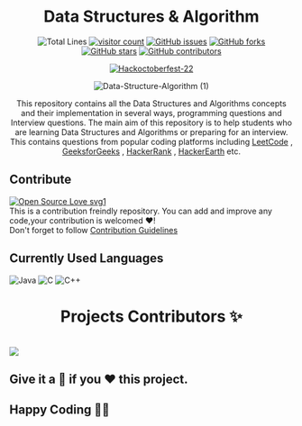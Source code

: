 <div align="center">
<h1> Data Structures & Algorithm </h1>
 
 <img src="https://img.shields.io/tokei/lines/github/aritra-tech/Data-Structure-Algorithm" alt="Total Lines"/>
<a href="https://github.com/aritra-tech/Data-Structure-Algorithm"><img src="https://visitor-badge.laobi.icu/badge?page_id=aritra-tech/Data-Structure-Algorithm" alt="visitor count"/></a>
<a href="https://github.com/aritra-tech/Data-Structure-Algorithm/issues"><img alt="GitHub issues" src="https://img.shields.io/github/issues/aritra-tech/Data-Structure-Algorithm"></a>
 <a href="https://github.com/aritra-tech/Data-Structure-Algorithm/network"><img alt="GitHub forks" src="https://img.shields.io/github/forks/aritra-tech/Data-Structure-Algorithm"></a>
<a href="https://github.com/aritra-tech/Data-Structure-Algorithm/stargazers"><img alt="GitHub stars" src="https://img.shields.io/github/stars/aritra-tech/Data-Structure-Algorithm"></a>
<a href="https://github.com/aritra-tech/Data-Structure-Algorithm/graphs/contributors"><img alt="GitHub contributors" src="https://img.shields.io/github/contributors/aritra-tech/Data-Structure-Algorithm?color=2b9348"></a>

<a href="https://github.com/aritra-tech/Data-Structure-Algorithm"><img alt="Hackoctoberfest-22" src="https://img.shields.io/static/v1.svg?label=Hacktoberfest-22&message=accepted&color=red"></a>
 
![Data-Structure-Algorithm (1)](https://user-images.githubusercontent.com/80090908/179566048-b42127a4-0c68-4198-ba81-77bc53c25547.png)



This repository contains all the Data Structures and Algorithms concepts and their implementation in several ways, programming questions and Interview questions. The main aim of this repository is to help students who are learning Data Structures and Algorithms or preparing for an interview. This contains questions from popular coding platforms including [LeetCode](https://leetcode.com/problemset/all/) , [GeeksforGeeks](https://practice.geeksforgeeks.org/) , [HackerRank](www.hackerrank.com) , [HackerEarth](https://www.hackerearth.com/practice/) etc.

</div>

## Contribute
[![Open Source Love svg1](https://badges.frapsoft.com/os/v1/open-source.svg?v=103)](https://github.com/ellerbrock/open-source-badges/)  
This is a contribution freindly repository. You can add and improve any code,your contribution is welcomed ❤️!     
Don't forget to follow [Contribution Guidelines](CONTRIBUTING.md)

## Currently Used Languages  

![Java](https://img.shields.io/badge/java-%23ED8B00.svg?style=for-the-badge&logo=java&logoColor=white) ![C](https://img.shields.io/badge/C-00599C?style=for-the-badge&logo=c&logoColor=white) ![C++](https://img.shields.io/badge/c++-%2300599C.svg?style=for-the-badge&logo=c%2B%2B&logoColor=white)

<h1 align=center> Projects Contributors ✨ </h1>
  
  
  <br>
  
  
  <a href="https://github.com/aritra-tech/Data-Structure-Algorithm/graphs/contributors">
  <img src="https://contrib.rocks/image?repo=aritra-tech/Data-Structure-Algorithm" />
</a>
  
  <br>
  
## Give it a 🌟 if you ❤ this project.

## Happy Coding 👨‍💻

